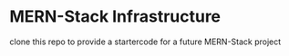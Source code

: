 # MERN-Stack Infrastructure

clone this repo to provide a startercode for 
a future MERN-Stack project